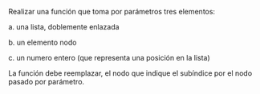 Realizar una función que toma por parámetros tres elementos:
  
  a. una lista, doblemente enlazada
 
  b. un elemento nodo 
  
  
  c. un numero entero (que representa una posición en la lista)


La función debe reemplazar, el nodo que indique el subíndice por el nodo pasado por parámetro.
